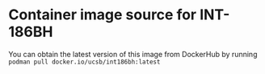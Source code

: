 # Container image source for INT-186BH
You can obtain the latest version of this image from DockerHub by running `podman pull docker.io/ucsb/int186bh:latest`
